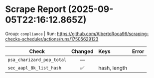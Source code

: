# Scrape Report (2025-09-05T22:16:12.865Z)

Group: `compliance`  |  Run: https://github.com/AlbertoRoca96/scraping-checks-scheduler/actions/runs/17505629123

| Check | Changed | Keys | Error |
|---|:---:|:--|:--|
| `psa_charizard_pop_total` | — |  |  |
| `sec_aapl_8k_list_hash` | ✅ | hash, length |  |
